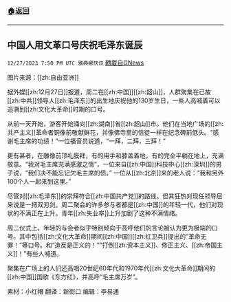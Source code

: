 ###  [:house:返回](README.md)
---


## 中国人用文革口号庆祝毛泽东诞辰
`12/27/2023 7:50 PM UTC 雅典娜快讯` [轉載自GNews](https://gnews.org/articles/2157999)

图片来源：[[zh:自由亚洲]]

据外媒[[zh:12月27日]]报道，周二在[[zh:中国]][[zh:韶山]]，人群聚集在已故[[zh:中共]]领导人[[zh:毛泽东]]的出生地庆祝他的130岁生日，一些人高喊着可以追溯到[[zh:文化大革命]]时期的口号。

从前一天开始，游客开始涌向[[zh:湖南]]省[[zh:韶山]]市。他们在当地广场的[[zh:共产主义]]革命者铜像前敬献鲜花，并像佛寺里的信徒一样在纪念碑前低头。“感谢毛主席的功绩！”一位播音员说道，“一拜，二拜，三拜！”

更有甚者，在雕像前顶礼膜拜，有的用手和膝盖着地，有的完全平躺在地上，充满敬意。“我对毛主席充满感激之情”，一位来自[[zh:中国]]科技中心[[zh:深圳]]的男子说，“我们决不能忘记欠毛主席的债。” 一位从[[zh:北京]]来的老人说：“我和另外100个人一起来到这里。”

尽管对[[zh:毛泽东]]的崇拜符合[[zh:中国共产党]]的路线，但其狂热对现任领导层来说是一把双刃剑。周二聚会的许多参与者都是[[zh:中国]]的年轻一代，他们对现状的不满正在上升。青年[[zh:失业率]]上升加剧了这种不满情绪。

周二仪式上，年轻的与会者似乎特别倾向于高呼他们的言论被认为更为极端的口号。其中包括[[zh:文化大革命]]期间[[zh:中国]][[zh:红卫兵]]提出的“革命无罪！”等口号。和“造反是正义的！”“打倒[[zh:资本主义]]、修正主义、[[zh:帝国主义]]！”有些人喊道。

聚集在广场上的人们还高唱20世纪60年代和1970年代[[zh:文化大革命]]期间的[[zh:中国]]国歌《东方红》，并高呼“毛主席万岁”。

      
素材：小红帽  翻译：新街口  编辑：李易通  

